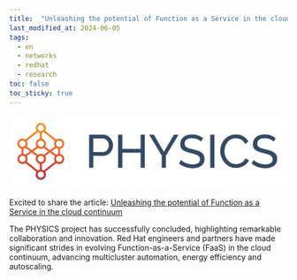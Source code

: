 ```yaml
---
title:  "Unleashing the potential of Function as a Service in the cloud continuum"
last_modified_at: 2024-06-05
tags:
  - en
  - networks
  - redhat
  - research
toc: false
toc_sticky: true
---
```


[![](/assets/images/posts/2022-09-20-physics-ga4/1.png)](/physics)

Excited to share the article: [Unleashing the potential of Function as a Service in the cloud continuum](https://research.redhat.com/blog/article/unleashing-the-potential-of-function-as-a-service-in-the-cloud-continuum/)

The PHYSICS project has successfully concluded, highlighting remarkable collaboration and innovation. Red Hat engineers and partners have made significant strides in evolving Function-as-a-Service (FaaS) in the cloud continuum, advancing multicluster automation, energy efficiency and autoscaling.